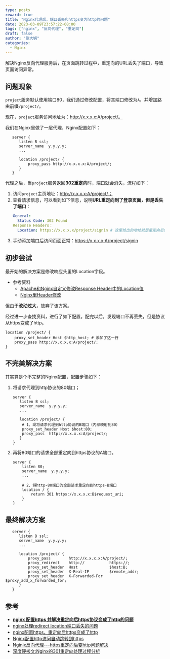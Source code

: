 ```yaml
---
type: posts
reward: true
title: "Nginx代理后，端口丢失和https变为http的问题"
date: 2023-03-09T23:57:22+08:00
tags: ["nginx", "反向代理", "重定向"]
draft: false
author: "张大锅"
categories:
  - Nginx
---
```


解决Nginx反向代理服务后，在页面跳转过程中，重定向的URL丢失了端口，导致页面访问异常。

<!--more-->

## 问题现象

`project`服务默认使用端口80，我们通过修改配置，将其端口修改为`A`，并增加路由前缀`/project/`。

现在，`project`服务访问地址为：http://x.x.x.x:A/project/。

我们在Nginx里做了一层代理，Nginx配置如下：

``` nginx
   server {
      listen B ssl;
      server_name  y.y.y.y;
      ...
      
      location /project/ {
          proxy_pass http://x.x.x.x:A/project/;
      }
   }
```

代理之后，当`project`服务返回**302重定向**时，端口就会消失，流程如下：

1. 访问`project`主页地址：http://x.x.x.x:A/project/；
2. 查看请求信息，可以看到如下信息，说明**URL重定向到了登录页面，但是丢失了端口**：
    ``` yaml
    General:
      Status Code: 302 Found
    Response Headers：
      Location: https://x.x.x.x/project/signin # 这里给出的地址就是重定向后的目标地址
    ```
3. 手动添加端口后访问页面正常：https://x.x.x.x:A/project/signin

## 初步尝试

最开始的解决方案是修改响应头里的Location字段。
- 参考资料
  - [Apache和Nginx自定义修改Response Header中的Location值](https://www.cnblogs.com/lwx19960428/p/apache-nginx-location-header.html)
  - [Nginx里Header修改](https://www.cnblogs.com/52fhy/p/10166352.html)

但由于**改动过大**，放弃了该方案。

经过进一步查找资料，进行了如下配置。配完以后，发现端口不再丢失，但是协议从https变成了http。

``` nginx
location /project/ {
    proxy_set_header Host $http_host; # 添加了这一行
    proxy_pass http://x.x.x.x:A/project/;
}
```

## 不完美解决方案

其实算是个不完整的Nginx配置，配置步骤如下：

1. 将请求代理到http协议的80端口；
   ``` nginx
   server {
      listen B ssl;
      server_name  y.y.y.y;
      ...
         
      location /project/ {
       # 1、现将请求代理到http协议的B端口（内部映射到80）
       proxy_set_header Host $host:80;
       proxy_pass  http://x.x.x.x:A/project/;
      }
   }
   ```
2. 再将80端口的请求全部重定向到https协议的A端口。
   ``` nginx
   server {
       listen 80;
       server_name  y.y.y.y;
       ...
   
       # 2、将http-80端口的全部请求重定向到https-B端口
       location / {
           return 301 https://x.x.x.x:B$request_uri;
       }
   }
   ```

## 最终解决方案

``` nginx
   server {
      listen B ssl;
      server_name  y.y.y.y;
      ...
         
      location /project/ {
          proxy_pass        http://x.x.x.x:A/project/;
          proxy_redirect    http://           https://;
          proxy_set_header  Host              $host:B;
          proxy_set_header  X-Real-IP         $remote_addr;
          proxy_set_header  X-Forwarded-For   $proxy_add_x_forwarded_for;
      }
   }
```

## 参考

- [**nginx 配置https 并解决重定向后https协议变成了http的问题**](https://blog.csdn.net/ptonlix/article/details/84533088)
- [nginx处理redirect location端口丢失的问题](https://blog.csdn.net/weixin_34186128/article/details/91742483)
- [nginx配置https，重定向后https变成了http](https://www.cnblogs.com/52py/p/12374067.html)
- [Nginx配置http访问自动跳转到https](https://blog.csdn.net/qq_26003101/article/details/112787473)
- [Nginix反向代理---https重定向后变http问题解决](https://blog.csdn.net/qq_29974229/article/details/122250743)
- [深度硬核文:Nginx的301重定向处理过程分析](https://zhuanlan.zhihu.com/p/84539204)
